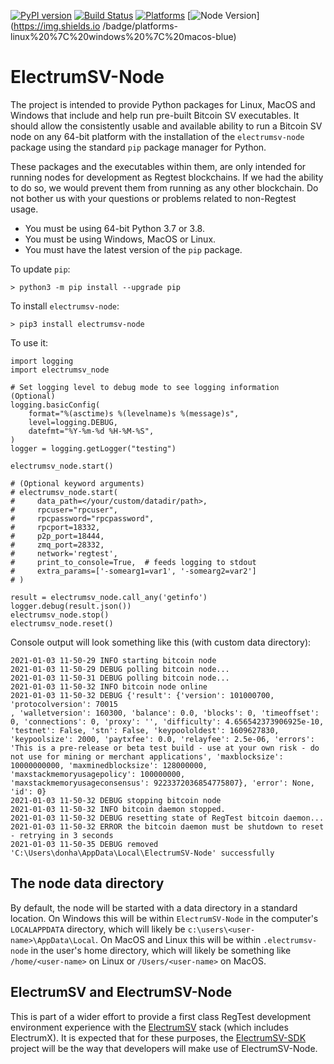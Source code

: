 [![PyPI version](https://badge.fury.io/py/electrumsv-node.svg)](https://badge.fury.io/py/electrumsv-node) 
[![Build Status](https://dev.azure.com/electrumsv/ElectrumSV/_apis/build/status/electrumsv.electrumsv-node?branchName=master)](https://dev.azure.com/electrumsv/ElectrumSV/_build/latest?definitionId=5&branchName=master)
[![Platforms](https://img.shields.io/badge/platforms-linux%20%7C%20windows%20%7C%20macos-blue)](https://img.shields.io/badge/platforms-linux%20%7C%20windows%20%7C%20macos-blue)
[![Node Version](https://img.shields.io/badge/node_version-v1.0.7-brown)](https://img.shields.io
/badge/platforms-linux%20%7C%20windows%20%7C%20macos-blue)

# ElectrumSV-Node

The project is intended to provide Python packages for Linux, MacOS and Windows that include and
help run pre-built Bitcoin SV executables. It should allow the consistently usable and available
ability to run a Bitcoin SV node on any 64-bit platform with the installation of the
`electrumsv-node` package using the standard `pip` package manager for Python.

These packages and the executables within them, are only intended for running nodes for development
as Regtest blockchains. If we had the ability to do so, we would prevent them from running as any
other blockchain. Do not bother us with your questions or problems related to non-Regtest usage.

* You must be using 64-bit Python 3.7 or 3.8.
* You must be using Windows, MacOS or Linux.
* You must have the latest version of the `pip` package.

To update `pip`:

    > python3 -m pip install --upgrade pip

To install `electrumsv-node`:

    > pip3 install electrumsv-node

To use it:

    import logging
    import electrumsv_node
    
    # Set logging level to debug mode to see logging information (Optional)
    logging.basicConfig(
        format="%(asctime)s %(levelname)s %(message)s",
        level=logging.DEBUG,
        datefmt="%Y-%m-%d %H-%M-%S",
    )
    logger = logging.getLogger("testing")
    
    electrumsv_node.start()
    
    # (Optional keyword arguments)
    # electrumsv_node.start(
    #     data_path=</your/custom/datadir/path>,
    #     rpcuser="rpcuser",
    #     rpcpassword="rpcpassword",
    #     rpcport=18332,
    #     p2p_port=18444,
    #     zmq_port=28332,
    #     network='regtest',
    #     print_to_console=True,  # feeds logging to stdout
    #     extra_params=['-somearg1=var1', '-somearg2=var2']
    # )
    
    result = electrumsv_node.call_any('getinfo')
    logger.debug(result.json())
    electrumsv_node.stop()
    electrumsv_node.reset()


Console output will look something like this (with custom data directory):

    2021-01-03 11-50-29 INFO starting bitcoin node
    2021-01-03 11-50-29 DEBUG polling bitcoin node...
    2021-01-03 11-50-31 DEBUG polling bitcoin node...
    2021-01-03 11-50-32 INFO bitcoin node online
    2021-01-03 11-50-32 DEBUG {'result': {'version': 101000700, 'protocolversion': 70015
    , 'walletversion': 160300, 'balance': 0.0, 'blocks': 0, 'timeoffset': 0, 'connections': 0, 'proxy': '', 'difficulty': 4.656542373906925e-10, 'testnet': False, 'stn': False, 'keypoololdest': 1609627830, 'keypoolsize': 2000, 'paytxfee': 0.0, 'relayfee': 2.5e-06, 'errors': 'This is a pre-release or beta test build - use at your own risk - do not use for mining or merchant applications', 'maxblocksize': 10000000000, 'maxminedblocksize': 128000000, 'maxstackmemoryusagepolicy': 100000000, 'maxstackmemoryusageconsensus': 9223372036854775807}, 'error': None, 'id': 0}
    2021-01-03 11-50-32 DEBUG stopping bitcoin node
    2021-01-03 11-50-32 INFO bitcoin daemon stopped.
    2021-01-03 11-50-32 DEBUG resetting state of RegTest bitcoin daemon...
    2021-01-03 11-50-32 ERROR the bitcoin daemon must be shutdown to reset - retrying in 3 seconds
    2021-01-03 11-50-35 DEBUG removed 'C:\Users\donha\AppData\Local\ElectrumSV-Node' successfully

## The node data directory

By default, the node will be started with a data directory in a standard location. On Windows this
will be within `ElectrumSV-Node` in the computer's `LOCALAPPDATA` directory, which will likely be
`c:\users\<user-name>\AppData\Local`. On MacOS and Linux this will be within `.electrumsv-node` in
the user's home directory, which will likely be something like `/home/<user-name>` on Linux or
`/Users/<user-name>` on MacOS.

## ElectrumSV and ElectrumSV-Node

This is part of a wider effort to provide a first class RegTest development environment
experience with the [ElectrumSV](https://github.com/electrumsv/electrumsv) stack (which includes
ElectrumX). It is expected that for these purposes, the
[ElectrumSV-SDK](https://github.com/electrumsv/electrumsv-sdk) project will be the way that
developers will make use of ElectrumSV-Node.
